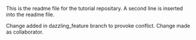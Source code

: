 This is the readme file for the tutorial repositary.
A second line is inserted into the readme file.

Change added in dazzling_feature branch to provoke conflict.
Change made as collaborator.